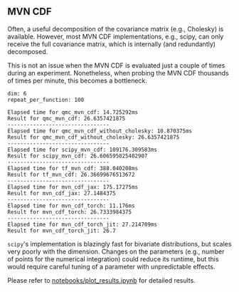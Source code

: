 ## MVN CDF

Often, a useful decomposition of the covariance matrix (e.g., Cholesky) is available. However, most MVN CDF implementations, e.g., scipy, can only receive the full covariance matrix, which is internally (and redundantly) decomposed.

This is not an issue when the MVN CDF is evaluated just a couple of times during an experiment. Nonetheless, when probing the MVN CDF thousands of times per minute, this becomes a bottleneck.

```
dim: 6
repeat_per_function: 100

Elapsed time for qmc_mvn_cdf: 14.725292ms
Result for qmc_mvn_cdf: 26.6357421875
--------------------------------
Elapsed time for qmc_mvn_cdf_without_cholesky: 10.870375ms
Result for qmc_mvn_cdf_without_cholesky: 26.6357421875
--------------------------------
Elapsed time for scipy_mvn_cdf: 109176.309583ms
Result for scipy_mvn_cdf: 26.606595025402907
--------------------------------
Elapsed time for tf_mvn_cdf: 388.040208ms
Result for tf_mvn_cdf: 26.36699676513672
--------------------------------
Elapsed time for mvn_cdf_jax: 175.17275ms
Result for mvn_cdf_jax: 27.1484375
--------------------------------
Elapsed time for mvn_cdf_torch: 11.176ms
Result for mvn_cdf_torch: 26.7333984375
--------------------------------
Elapsed time for mvn_cdf_torch_jit: 27.214709ms
Result for mvn_cdf_torch_jit: 26.7
```

`scipy`'s implementation is blazingly fast for bivariate distributions, but scales very poorly with the dimension. Changes on the parameters (e.g., number of points for the numerical integration) could reduce its runtime, but this would require careful tuning of a parameter with unpredictable effects.

Please refer to [notebooks/plot_results.ipynb](./notebooks/plot_results.ipynb) for detailed results.
